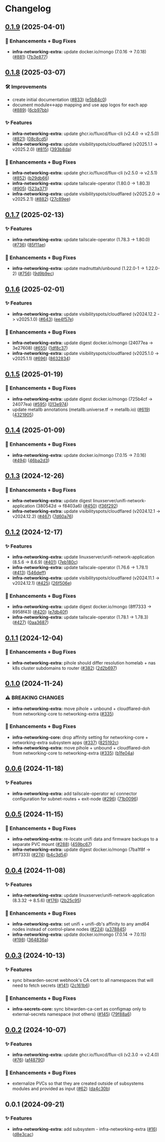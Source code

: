 # Changelog

## [0.1.9](https://github.com/ppat/homelab-ops-kubernetes-apps/compare/infra-networking-extra-v0.1.8...infra-networking-extra-v0.1.9) (2025-04-01)


### 🚀 Enhancements + Bug Fixes

* **infra-networking-extra:** update docker.io/mongo (7.0.16 -&gt; 7.0.18) ([#881](https://github.com/ppat/homelab-ops-kubernetes-apps/issues/881)) ([7b3e877](https://github.com/ppat/homelab-ops-kubernetes-apps/commit/7b3e87786a27e9e83f105dbdecda002479614aa9))

## [0.1.8](https://github.com/ppat/homelab-ops-kubernetes-apps/compare/infra-networking-extra-v0.1.7...infra-networking-extra-v0.1.8) (2025-03-07)


### 🛠 Improvements

* create initial documentation ([#833](https://github.com/ppat/homelab-ops-kubernetes-apps/issues/833)) ([e5b84c0](https://github.com/ppat/homelab-ops-kubernetes-apps/commit/e5b84c03920d34e3055bea987b465e04092af030))
* document module&lt;-&gt;app mapping and use app logos for each app ([#889](https://github.com/ppat/homelab-ops-kubernetes-apps/issues/889)) ([6cb97bb](https://github.com/ppat/homelab-ops-kubernetes-apps/commit/6cb97bb71826434291de7b067983830376f0d12b))


### ✨ Features

* **infra-networking-extra:** update ghcr.io/fluxcd/flux-cli (v2.4.0 -&gt; v2.5.0) ([#821](https://github.com/ppat/homelab-ops-kubernetes-apps/issues/821)) ([08c8cd5](https://github.com/ppat/homelab-ops-kubernetes-apps/commit/08c8cd583c806a123cb6f2787a5412f4229bf344))
* **infra-networking-extra:** update visibilityspots/cloudflared (v2025.1.1 -&gt; v2025.2.0) ([#815](https://github.com/ppat/homelab-ops-kubernetes-apps/issues/815)) ([393b8da](https://github.com/ppat/homelab-ops-kubernetes-apps/commit/393b8daf3f06d38c297f38d7fcfc9385799f11a3))


### 🚀 Enhancements + Bug Fixes

* **infra-networking-extra:** update ghcr.io/fluxcd/flux-cli (v2.5.0 -&gt; v2.5.1) ([#852](https://github.com/ppat/homelab-ops-kubernetes-apps/issues/852)) ([b29db66](https://github.com/ppat/homelab-ops-kubernetes-apps/commit/b29db66480e8bfbd9ecb054f527cc50619884440))
* **infra-networking-extra:** update tailscale-operator (1.80.0 -&gt; 1.80.3) ([#905](https://github.com/ppat/homelab-ops-kubernetes-apps/issues/905)) ([523a371](https://github.com/ppat/homelab-ops-kubernetes-apps/commit/523a371f3f48317fde3d5070d44e414759cf524f))
* **infra-networking-extra:** update visibilityspots/cloudflared (v2025.2.0 -&gt; v2025.2.1) ([#882](https://github.com/ppat/homelab-ops-kubernetes-apps/issues/882)) ([27c89ee](https://github.com/ppat/homelab-ops-kubernetes-apps/commit/27c89ee78e99253fe3ccbd2f8c5931383e51c9a1))

## [0.1.7](https://github.com/ppat/homelab-ops-kubernetes-apps/compare/infra-networking-extra-v0.1.6...infra-networking-extra-v0.1.7) (2025-02-13)


### ✨ Features

* **infra-networking-extra:** update tailscale-operator (1.78.3 -&gt; 1.80.0) ([#736](https://github.com/ppat/homelab-ops-kubernetes-apps/issues/736)) ([85f11ae](https://github.com/ppat/homelab-ops-kubernetes-apps/commit/85f11aebdb7046f5b34891deae0d75ea62f12fac))


### 🚀 Enhancements + Bug Fixes

* **infra-networking-extra:** update madnuttah/unbound (1.22.0-1 -&gt; 1.22.0-2) ([#756](https://github.com/ppat/homelab-ops-kubernetes-apps/issues/756)) ([9d9b9ec](https://github.com/ppat/homelab-ops-kubernetes-apps/commit/9d9b9ec5a356ca42490ccb8238a18e23c8c89142))

## [0.1.6](https://github.com/ppat/homelab-ops-kubernetes-apps/compare/infra-networking-extra-v0.1.5...infra-networking-extra-v0.1.6) (2025-02-01)


### ✨ Features

* **infra-networking-extra:** update visibilityspots/cloudflared (v2024.12.2 -&gt; v2025.1.0) ([#643](https://github.com/ppat/homelab-ops-kubernetes-apps/issues/643)) ([ee4f57e](https://github.com/ppat/homelab-ops-kubernetes-apps/commit/ee4f57ecfbc45d13cd4c4f7c6f0b5331035f98b2))


### 🚀 Enhancements + Bug Fixes

* **infra-networking-extra:** update digest docker.io/mongo (24077ea -&gt; 3e27608) ([#655](https://github.com/ppat/homelab-ops-kubernetes-apps/issues/655)) ([1df8c37](https://github.com/ppat/homelab-ops-kubernetes-apps/commit/1df8c37697953496aa710fc762f3bf2627d9f0f6))
* **infra-networking-extra:** update visibilityspots/cloudflared (v2025.1.0 -&gt; v2025.1.1) ([#696](https://github.com/ppat/homelab-ops-kubernetes-apps/issues/696)) ([8632834](https://github.com/ppat/homelab-ops-kubernetes-apps/commit/86328348d8e3f46d9d1f8957b7c85c60cb682c06))

## [0.1.5](https://github.com/ppat/homelab-ops-kubernetes-apps/compare/infra-networking-extra-v0.1.4...infra-networking-extra-v0.1.5) (2025-01-19)


### 🚀 Enhancements + Bug Fixes

* **infra-networking-extra:** update digest docker.io/mongo (725b4cf -&gt; 24077ea) ([#595](https://github.com/ppat/homelab-ops-kubernetes-apps/issues/595)) ([013e974](https://github.com/ppat/homelab-ops-kubernetes-apps/commit/013e974e842a7a66b6af21edd6d2191d18917f7f))
* update metallb annotations (metallb.universe.tf -&gt; metallb.io) ([#619](https://github.com/ppat/homelab-ops-kubernetes-apps/issues/619)) ([4321905](https://github.com/ppat/homelab-ops-kubernetes-apps/commit/4321905dc886039e571ad41bdcef7fd0a107c5a3))

## [0.1.4](https://github.com/ppat/homelab-ops-kubernetes-apps/compare/infra-networking-extra-v0.1.3...infra-networking-extra-v0.1.4) (2025-01-09)


### 🚀 Enhancements + Bug Fixes

* **infra-networking-extra:** update docker.io/mongo (7.0.15 -&gt; 7.0.16) ([#494](https://github.com/ppat/homelab-ops-kubernetes-apps/issues/494)) ([46ba2d3](https://github.com/ppat/homelab-ops-kubernetes-apps/commit/46ba2d3265a86404684b19579b9d772e51f53bd9))

## [0.1.3](https://github.com/ppat/homelab-ops-kubernetes-apps/compare/infra-networking-extra-v0.1.2...infra-networking-extra-v0.1.3) (2024-12-26)


### 🚀 Enhancements + Bug Fixes

* **infra-networking-extra:** update digest linuxserver/unifi-network-application (380542d -&gt; f8403a6) ([#450](https://github.com/ppat/homelab-ops-kubernetes-apps/issues/450)) ([f36f292](https://github.com/ppat/homelab-ops-kubernetes-apps/commit/f36f292702a61c429249ae94fef7e0f55d02b052))
* **infra-networking-extra:** update visibilityspots/cloudflared (v2024.12.1 -&gt; v2024.12.2) ([#467](https://github.com/ppat/homelab-ops-kubernetes-apps/issues/467)) ([7d60a76](https://github.com/ppat/homelab-ops-kubernetes-apps/commit/7d60a76b688578f09f791c5f219eb299227296c9))

## [0.1.2](https://github.com/ppat/homelab-ops-kubernetes-apps/compare/infra-networking-extra-v0.1.1...infra-networking-extra-v0.1.2) (2024-12-17)


### ✨ Features

* **infra-networking-extra:** update linuxserver/unifi-network-application (8.5.6 -&gt; 8.6.9) ([#401](https://github.com/ppat/homelab-ops-kubernetes-apps/issues/401)) ([7eb180c](https://github.com/ppat/homelab-ops-kubernetes-apps/commit/7eb180c95cba91bc98153ea8787285c3436e1780))
* **infra-networking-extra:** update tailscale-operator (1.76.6 -&gt; 1.78.1) ([#413](https://github.com/ppat/homelab-ops-kubernetes-apps/issues/413)) ([546deff](https://github.com/ppat/homelab-ops-kubernetes-apps/commit/546deff40d12d663a72ba89ef6a3371822543713))
* **infra-networking-extra:** update visibilityspots/cloudflared (v2024.11.1 -&gt; v2024.12.1) ([#425](https://github.com/ppat/homelab-ops-kubernetes-apps/issues/425)) ([26f506e](https://github.com/ppat/homelab-ops-kubernetes-apps/commit/26f506ec8868300b227cad1adaa050cc977f07d2))


### 🚀 Enhancements + Bug Fixes

* **infra-networking-extra:** update digest docker.io/mongo (8ff7333 -&gt; 8958f43) ([#420](https://github.com/ppat/homelab-ops-kubernetes-apps/issues/420)) ([e7db40f](https://github.com/ppat/homelab-ops-kubernetes-apps/commit/e7db40f644bba88696bb0789316cbe8e2d634b89))
* **infra-networking-extra:** update tailscale-operator (1.78.1 -&gt; 1.78.3) ([#427](https://github.com/ppat/homelab-ops-kubernetes-apps/issues/427)) ([0aa3687](https://github.com/ppat/homelab-ops-kubernetes-apps/commit/0aa368776cc71b0e062eaefe96746be0d31fc03b))

## [0.1.1](https://github.com/ppat/homelab-ops-kubernetes-apps/compare/infra-networking-extra-v0.1.0...infra-networking-extra-v0.1.1) (2024-12-04)


### 🚀 Enhancements + Bug Fixes

* **infra-networking-extra:** pihole should differ resolution homelab + nas k8s cluster subdomains to router ([#382](https://github.com/ppat/homelab-ops-kubernetes-apps/issues/382)) ([2d2b697](https://github.com/ppat/homelab-ops-kubernetes-apps/commit/2d2b697aff488391508d216c5c829e70f6acf7c9))

## [0.1.0](https://github.com/ppat/homelab-ops-kubernetes-apps/compare/infra-networking-extra-v0.0.6...infra-networking-extra-v0.1.0) (2024-11-24)


### ⚠ BREAKING CHANGES

* **infra-networking-extra:** move pihole + unbound + cloudflared-doh from networking-core to networking-extra ([#335](https://github.com/ppat/homelab-ops-kubernetes-apps/issues/335))

### 🚀 Enhancements + Bug Fixes

* **infra-networking-core:** drop affinity setting for networking-core + networking-extra subsystem apps ([#337](https://github.com/ppat/homelab-ops-kubernetes-apps/issues/337)) ([825192c](https://github.com/ppat/homelab-ops-kubernetes-apps/commit/825192c655ecf6fad55b1728f37fe5a6c0292924))
* **infra-networking-extra:** move pihole + unbound + cloudflared-doh from networking-core to networking-extra ([#335](https://github.com/ppat/homelab-ops-kubernetes-apps/issues/335)) ([b1fe04a](https://github.com/ppat/homelab-ops-kubernetes-apps/commit/b1fe04ad3d28a6674a5c7676a591590ec458d8ee))

## [0.0.6](https://github.com/ppat/homelab-ops-kubernetes-apps/compare/infra-networking-extra-v0.0.5...infra-networking-extra-v0.0.6) (2024-11-18)


### ✨ Features

* **infra-networking-extra:** add tailscale-operator w/ connector configuration for subnet-routes + exit-node ([#296](https://github.com/ppat/homelab-ops-kubernetes-apps/issues/296)) ([71b0096](https://github.com/ppat/homelab-ops-kubernetes-apps/commit/71b0096b8ecf04b151d14d532c8229efb08daa37))

## [0.0.5](https://github.com/ppat/homelab-ops-kubernetes-apps/compare/infra-networking-extra-v0.0.4...infra-networking-extra-v0.0.5) (2024-11-15)


### 🚀 Enhancements + Bug Fixes

* **infra-networking-extra:** re-locate unifi data and firmware backups to a separate PVC mount ([#288](https://github.com/ppat/homelab-ops-kubernetes-apps/issues/288)) ([459bc67](https://github.com/ppat/homelab-ops-kubernetes-apps/commit/459bc6728dcd10ebd165020677e8fbfe71f94164))
* **infra-networking-extra:** update digest docker.io/mongo (7ba1f8f -&gt; 8ff7333) ([#274](https://github.com/ppat/homelab-ops-kubernetes-apps/issues/274)) ([b4c3d54](https://github.com/ppat/homelab-ops-kubernetes-apps/commit/b4c3d54bc1f7eb5fe691cad04b9bfc6802a5217e))

## [0.0.4](https://github.com/ppat/homelab-ops-kubernetes-apps/compare/infra-networking-extra-v0.0.3...infra-networking-extra-v0.0.4) (2024-11-08)


### ✨ Features

* **infra-networking-extra:** update linuxserver/unifi-network-application (8.3.32 -&gt; 8.5.6) ([#176](https://github.com/ppat/homelab-ops-kubernetes-apps/issues/176)) ([2b25c95](https://github.com/ppat/homelab-ops-kubernetes-apps/commit/2b25c95b905d0844f6a913ac213b89496eafd1e5))


### 🚀 Enhancements + Bug Fixes

* **infra-networking-extra:** set unifi + unifi-db's affinity to any amd64 nodes instead of control-plane nodes ([#224](https://github.com/ppat/homelab-ops-kubernetes-apps/issues/224)) ([a378845](https://github.com/ppat/homelab-ops-kubernetes-apps/commit/a378845862fe46a3717f3342a98793760459d1ad))
* **infra-networking-extra:** update docker.io/mongo (7.0.14 -&gt; 7.0.15) ([#198](https://github.com/ppat/homelab-ops-kubernetes-apps/issues/198)) ([364836a](https://github.com/ppat/homelab-ops-kubernetes-apps/commit/364836a1d1269b473ad9db35da3c0d00c4f20567))

## [0.0.3](https://github.com/ppat/homelab-ops-kubernetes-apps/compare/infra-networking-extra-v0.0.2...infra-networking-extra-v0.0.3) (2024-10-13)


### ✨ Features

* sync bitwarden-secret webhook's CA cert to all namespaces that will need to fetch secrets ([#141](https://github.com/ppat/homelab-ops-kubernetes-apps/issues/141)) ([2c161b6](https://github.com/ppat/homelab-ops-kubernetes-apps/commit/2c161b6d3aad70a8e7924c3dc407e504d13cab23))


### 🚀 Enhancements + Bug Fixes

* **infra-secrets-core:** sync bitwarden-ca-cert as configmap only to external-secrets namespace (not others) ([#145](https://github.com/ppat/homelab-ops-kubernetes-apps/issues/145)) ([79f88a6](https://github.com/ppat/homelab-ops-kubernetes-apps/commit/79f88a6e166da979d0ca4ebcbff04f821ac10ae5))

## [0.0.2](https://github.com/ppat/homelab-ops-kubernetes-apps/compare/infra-networking-extra-v0.0.1...infra-networking-extra-v0.0.2) (2024-10-07)


### ✨ Features

* **infra-networking-extra:** update ghcr.io/fluxcd/flux-cli (v2.3.0 -&gt; v2.4.0) ([#76](https://github.com/ppat/homelab-ops-kubernetes-apps/issues/76)) ([af48790](https://github.com/ppat/homelab-ops-kubernetes-apps/commit/af48790dce1a5d1f1966ed740818a7fa1ca4d77a))


### 🚀 Enhancements + Bug Fixes

* externalize PVCs so that they are created outside of subsystems modules and provided as input ([#62](https://github.com/ppat/homelab-ops-kubernetes-apps/issues/62)) ([da4c30b](https://github.com/ppat/homelab-ops-kubernetes-apps/commit/da4c30b5e87ecd5e8f92fb74c427616c794ee830))

## 0.0.1 (2024-09-21)


### ✨ Features

* **infra-networking-extra:** add subsystem - infra-networking-extra ([#16](https://github.com/ppat/homelab-ops-kubernetes-apps/issues/16)) ([d8e3cac](https://github.com/ppat/homelab-ops-kubernetes-apps/commit/d8e3cac9071840835609dbe94d233a3c47d3f7ec))
